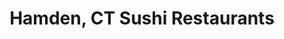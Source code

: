 ---
layout: city
title: Hamden, CT Sushi Restaurants
permalink: /connecticut/hamden/
stateAbbr: CT
stateName: Connecticut
cityName: Hamden

---